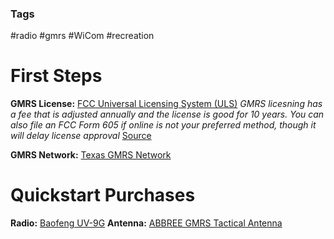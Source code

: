 ### Tags
#radio #gmrs #WiCom #recreation

# First Steps
**GMRS License:** [FCC Universal Licensing System (ULS)](https://www.fcc.gov/wireless/universal-licensing-system)
*GMRS licesning has a fee that is adjusted annually and the license is good for 10 years. 
You can also file an FCC Form 605 if online is not your preferred method, though it will delay license approval* 
[Source](https://www.fcc.gov/consumers/guides/personal-radio-services-prs-keeping-touch#:~:text=You%20can%20apply%20for%20a,are%20granted%20for%2010%20years.)

**GMRS Network:** [Texas GMRS Network](https://www.texasgmrs.net/welcome/)

# Quickstart Purchases
**Radio:** [Baofeng UV-9G](https://www.amazon.com/gp/product/B098JGLWZ1/)
**Antenna:** [ABBREE GMRS Tactical Antenna](https://www.amazon.com/gp/product/B0B1QK4W23/)
